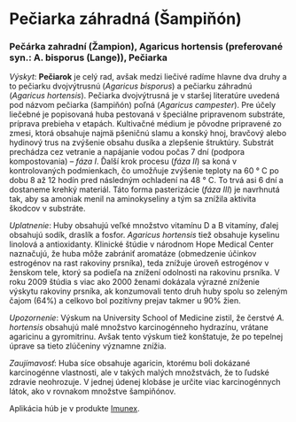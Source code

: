 Pečiarka záhradná (Šampiňón)
============================

### Pečárka zahradní (Žampion), Agaricus hortensis (preferované syn.: A. bisporus (Lange)), Pečiarka

*Výskyt*: **Pečiarok** je celý rad, avšak medzi liečivé radíme hlavne dva druhy
a to pečiarku dvojvýtrusnú (*Agaricus bisporus*) a pečiarku záhradnú (*Agaricus
hortensis*). Pečiarka dvojvýtrusná je v staršej literatúre uvedená pod názvom
pečiarka (šampiňón) poľná (*Agaricus campester*). Pre účely liečebné je
popisovaná huba pestovaná v špeciálne pripravenom substráte, príprava prebieha v
etapách. Kultivačné médium je pôvodne pripravené zo zmesi, ktorá obsahuje najmä
pšeničnú slamu a konský hnoj, bravčový alebo hydinový trus na zvýšenie obsahu
dusíka a zlepšenie štruktúry. Substrát prechádza cez vetranie a napájanie vodou
počas 7 dní (podpora kompostovania) – *fáza I*. Ďalší krok procesu (*fáza II*)
sa koná v kontrolovaných podmienkach, čo umožňuje zvýšenie teploty na 60 ° C po
dobu 8 až 12 hodín pred následným ochladení na 48 ° C. To trvá asi 6 dní a
dostaneme krehký materiál. Táto forma pasterizácie (*fáza III*) je navrhnutá
tak, aby sa amoniak menil na aminokyseliny a tým sa znížila aktivita škodcov v
substráte.

*Uplatnenie*: Huby obsahujú veľké množstvo vitamínu D a B vitamíny, ďalej
obsahujú sodík, draslík a fosfor. *Agaricus hortensis* tiež obsahuje kyselinu
linolová a antioxidanty. Klinické štúdie v národnom Hope Medical Center
naznačujú, že huba môže zabrániť aromatáze (obmedzenie účinkov estrogénov na
rast rakoviny prsníka), teda znížuje úroveň estrogénov v ženskom tele, ktorý sa
podieľa na znížení odolnosti na rakovinu prsníka. V roku 2009 štúdia s viac ako
2000 ženami dokázala výrazné zníženie výskytu rakoviny prsníka, ak konzumovali
tento druh huby spolu so zeleným čajom (64%) a celkovo bol pozitívny prejav
takmer u 90% žien.

*Upozornenie*: Výskum na University School of Medicine zistil, že čerstvé *A.
hortensis* obsahujú malé množstvo karcinogénneho hydrazínu, vrátane agaricinu a
gyromitrinu. Avšak tento výskum tiež konštatuje, že po tepelnej úprave sa tieto
zlúčeniny významne znížia.

*Zaujímavosť*: Huba síce obsahuje agaricin, ktorému boli dokázané karcinogénne
vlastnosti, ale v takých malých množstvách, že to ľudské zdravie neohrozuje. V
jednej údenej klobáse je určite viac karcinogénnych látok, ako v rovnakom
množstve šampiňónov.

Aplikácia húb je v produkte [Imunex](/sip/p/imunex/).

